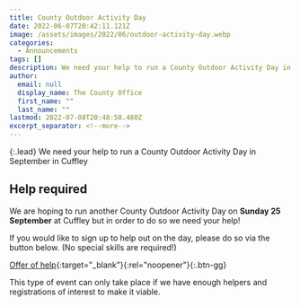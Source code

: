 ```yaml
---
title: County Outdoor Activity Day
date: 2022-06-07T20:42:11.121Z
image: /assets/images/2022/06/outdoor-activity-day.webp
categories:
  - Announcements
tags: []
description: We need your help to run a County Outdoor Activity Day in September in Cuffley
author:
  email: null
  display_name: The County Office
  first_name: ""
  last_name: ""
lastmod: 2022-07-08T20:48:50.480Z
excerpt_separator: <!--more-->
---
```

{:.lead}
We need your help to run a County Outdoor Activity Day in September in Cuffley
<!--more-->
## Help required

We are hoping to run another County Outdoor Activity Day on **Sunday 25 September** at Cuffley but in order to do so we need your help!

If you would like to sign up to help out on the day, please do so via the button below. (No special skills are required!)

[Offer of help](https://forms.office.com/Pages/ResponsePage.aspx?id=3yob_CzTykeMNWNnWM6OwZf5T0i4octErRCYrHkhHVhUOUJFSzdZR0swVUdMQkM3UllEM1NSMjJaNi4u){:target="_blank"}{:rel="noopener"}{:.btn-gg}

This type of event can only take place if we have enough helpers and registrations of interest to make it viable.
